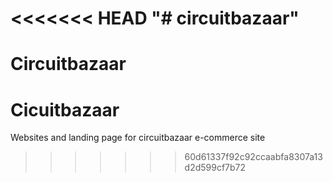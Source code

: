 <<<<<<< HEAD
"# circuitbazaar" 
=======


# Circuitbazaar

# Cicuitbazaar
Websites and landing page for circuitbazaar e-commerce site
>>>>>>> 60d61337f92c92ccaabfa8307a13d2d599cf7b72



